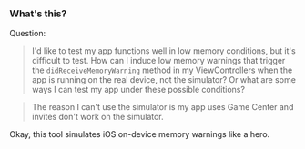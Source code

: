 ### What's this?

Question:

> I'd like to test my app functions well in low memory conditions, but it's difficult to test. How can I induce low memory warnings that trigger the `didReceiveMemoryWarning` method in my ViewControllers when the app is running on the real device, not the simulator? Or what are some ways I can test my app under these possible conditions?

> The reason I can't use the simulator is my app uses Game Center and invites don't work on the simulator.

Okay, this tool simulates iOS on-device memory warnings like a hero.